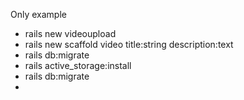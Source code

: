 Only example 
* rails new videoupload
* rails new scaffold video title:string description:text
* rails db:migrate
* rails active_storage:install
* rails db:migrate
* 
